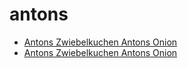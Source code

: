 # antons

 * [Antons Zwiebelkuchen Antons Onion](index/a/antons-zwiebelkuchen-antons-onion.json)
 * [Antons Zwiebelkuchen Antons Onion](index/a/antons-zwiebelkuchen-antons-onion.json)
